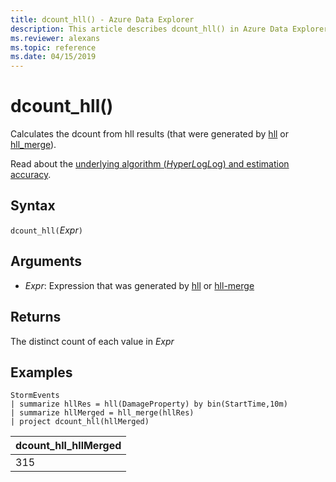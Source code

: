 ```yaml
---
title: dcount_hll() - Azure Data Explorer
description: This article describes dcount_hll() in Azure Data Explorer.
ms.reviewer: alexans
ms.topic: reference
ms.date: 04/15/2019
---
```

# dcount_hll()

Calculates the dcount from hll results (that were generated by [hll](hll-aggfunction.md) or [hll_merge](hll-merge-aggfunction.md)).

Read about the [underlying algorithm (*H*yper*L*og*L*og) and estimation accuracy](dcount-aggfunction.md#estimation-accuracy).

## Syntax

`dcount_hll(`*Expr*`)`

## Arguments

* *Expr*: Expression that was generated by [hll](hll-aggfunction.md) or [hll-merge](hll-merge-aggfunction.md)

## Returns

The distinct count of each value in *Expr*

## Examples

<!-- csl: https://help.kusto.windows.net/Samples -->
```kusto
StormEvents
| summarize hllRes = hll(DamageProperty) by bin(StartTime,10m)
| summarize hllMerged = hll_merge(hllRes)
| project dcount_hll(hllMerged)
```

|dcount_hll_hllMerged|
|---|
|315|
